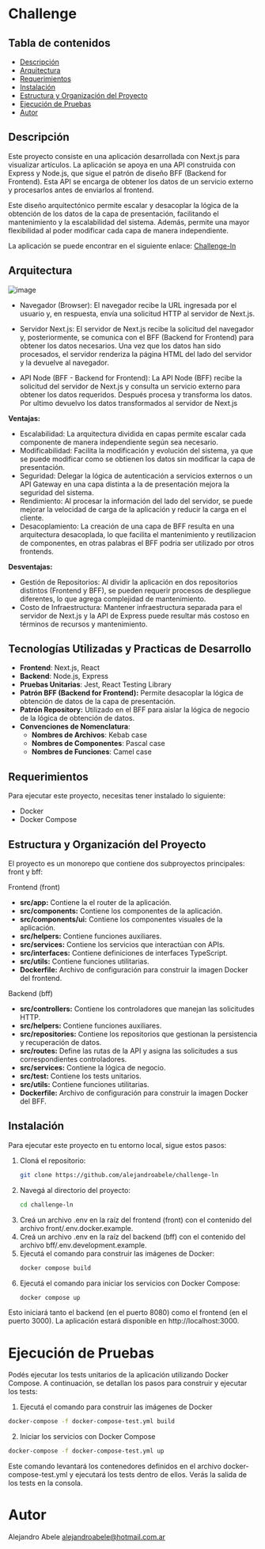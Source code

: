 # Challenge

## Tabla de contenidos
- [Descripción](#descripción)
- [Arquitectura](#arquitectura)
- [Requerimientos](#requerimientos)
- [Instalación](#instalación)
- [Estructura y Organización del Proyecto](#estructura-y-organización-del-proyecto)
- [Ejecución de Pruebas](#ejecución-de-pruebas)
- [Autor](#autor)

## Descripción
Este proyecto consiste en una aplicación desarrollada con Next.js para visualizar artículos. La aplicación se apoya en una API construida con Express y Node.js, que sigue el patrón de diseño BFF (Backend for Frontend). Esta API se encarga de obtener los datos de un servicio externo y procesarlos antes de enviarlos al frontend.

Este diseño arquitectónico permite escalar y desacoplar la lógica de la obtención de los datos de la capa de presentación, facilitando el mantenimiento y la escalabilidad del sistema. Además, permite una mayor flexibilidad al poder modificar cada capa de manera independiente.

La aplicación se puede encontrar en el siguiente enlace: [Challenge-ln](https://front-alejandroabele-alejandroabeles-projects.vercel.app/)

## Arquitectura

![image](https://github.com/alejandroabele/challenge-ln/assets/71268932/06420689-2c23-43a6-8a8f-0429d3c71049)

- Navegador (Browser):
El navegador recibe la URL ingresada por el usuario y, en respuesta, envía una solicitud HTTP al servidor de Next.js.

- Servidor Next.js:
El servidor de Next.js recibe la solicitud del navegador y, posteriormente, se comunica con el BFF (Backend for Frontend) para obtener los datos necesarios. Una vez que los datos han sido procesados, el servidor renderiza la página HTML del lado del servidor y la devuelve al navegador.

- API Node (BFF - Backend for Frontend):
La API Node (BFF) recibe la solicitud del servidor de Next.js y consulta un servicio externo para obtener los datos requeridos. Después procesa y transforma los datos. Por ultimo devuelvo los datos transformados al servidor de Next.js

**Ventajas:**
- Escalabilidad: La arquitectura dividida en capas permite escalar cada componente de manera independiente según sea necesario.
- Modificabilidad: Facilita la modificación y evolución del sistema, ya que se puede modificar como se obtienen los datos sin modificar la capa de presentación.
- Seguridad: Delegar la lógica de autenticación a servicios externos o un API Gateway en una capa distinta a la de presentación mejora la seguridad del sistema.
- Rendimiento: Al procesar la información del lado del servidor, se puede mejorar la velocidad de carga de la aplicación y reducir la carga en el cliente.
- Desacoplamiento: La creación de una capa de BFF resulta en una arquitectura desacoplada, lo que facilita el mantenimiento y reutilizacion de componentes, en otras palabras el BFF podria ser utilizado por otros frontends.

**Desventajas:**
- Gestión de Repositorios: Al dividir la aplicación en dos repositorios distintos (Frontend y BFF), se pueden requerir procesos de despliegue diferentes, lo que agrega complejidad de mantenimiento.
- Costo de Infraestructura: Mantener infraestructura separada para el servidor de Next.js y la API de Express puede resultar más costoso en términos de recursos y mantenimiento.

## Tecnologías Utilizadas y Practicas de Desarrollo

- **Frontend**: Next.js, React
- **Backend**: Node.js, Express
- **Pruebas Unitarias**: Jest, React Testing Library
- **Patrón BFF (Backend for Frontend):** Permite desacoplar la lógica de obtención de datos de la capa de presentación. 
- **Patrón Repository:** Utilizado en el BFF para aislar la lógica de negocio de la lógica de obtención de datos.
- **Convenciones de Nomenclatura**:
  - **Nombres de Archivos**: Kebab case
  - **Nombres de Componentes**: Pascal case
  - **Nombres de Funciones**: Camel case

## Requerimientos
Para ejecutar este proyecto, necesitas tener instalado lo siguiente:

- Docker
- Docker Compose

## Estructura y Organización del Proyecto

El proyecto es un monorepo que contiene dos subproyectos principales: front y bff:

Frontend (front)
- **src/app:** Contiene la el router de la aplicación.
- **src/components:** Contiene los componentes de la aplicación.
- **src/components/ui:** Contiene los componentes visuales de la aplicación.
- **src/helpers:** Contiene funciones auxiliares.
- **src/services:** Contiene los servicios que interactúan con APIs.
- **src/interfaces:** Contiene definiciones de interfaces TypeScript.
- **src/utils:** Contiene funciones utilitarias.
- **Dockerfile:** Archivo de configuración para construir la imagen Docker del frontend.


Backend (bff)
- **src/controllers:** Contiene los controladores que manejan las solicitudes HTTP.
- **src/helpers:** Contiene funciones auxiliares.
- **src/repositories:** Contiene los repositorios que gestionan la persistencia y recuperación de datos.
- **src/routes:** Define las rutas de la API y asigna las solicitudes a sus correspondientes controladores.
- **src/services:** Contiene la lógica de negocio.
- **src/test:** Contiene los tests unitarios.
- **src/utils:** Contiene funciones utilitarias.
- **Dockerfile:** Archivo de configuración para construir la imagen Docker del BFF.


## Instalación

Para ejecutar este proyecto en tu entorno local, sigue estos pasos:

1. Cloná el repositorio:
   ```sh
   git clone https://github.com/alejandroabele/challenge-ln
   ```
2. Navegá al directorio del proyecto:
   ```sh
   cd challenge-ln
   ```
3. Creá un archivo .env en la raíz del frontend (front) con el contenido del archivo front/.env.docker.example.
4. Creá un archivo .env en la raíz del backend (bff) con el contenido del archivo bff/.env.development.example.
5. Ejecutá el comando para construir las imágenes de Docker:
   ```sh
   docker compose build
   ```
6. Ejecutá el comando para iniciar los servicios con Docker Compose:
      ```sh
   docker compose up
   ```
Esto iniciará tanto el backend (en el puerto 8080) como el frontend (en el puerto 3000). La aplicación estará disponible en http://localhost:3000.

# Ejecución de Pruebas
Podés ejecutar los tests unitarios de la aplicación utilizando Docker Compose. A continuación, se detallan los pasos para construir y ejecutar los tests:

1. Ejecutá el comando para construir las imágenes de Docker
```sh
docker-compose -f docker-compose-test.yml build
```
2. Iniciar los servicios con Docker Compose
```sh
docker-compose -f docker-compose-test.yml up
```
Este comando levantará los contenedores definidos en el archivo docker-compose-test.yml y ejecutará los tests dentro de ellos. Verás la salida de los tests en la consola.

# Autor

Alejandro Abele 
alejandroabele@hotmail.com.ar
